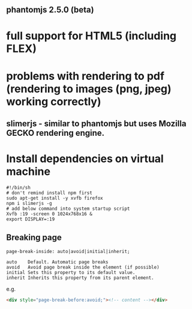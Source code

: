 ## phantomjs 2.5.0 (beta)
#  full support for HTML5 (including FLEX)
#  problems with rendering to pdf (rendering to images (png, jpeg) working correctly)

## slimerjs - similar to phantomjs but uses Mozilla GECKO rendering engine.

# Install dependencies on virtual machine
```
#!/bin/sh
# don't remind install npm first
sudo apt-get install -y xvfb firefox
npm i slimerjs -g
# add below command into system startup script
Xvfb :19 -screen 0 1024x768x16 &
export DISPLAY=:19
```

## Breaking page
```
page-break-inside: auto|avoid|initial|inherit;

auto	Default. Automatic page breaks
avoid	Avoid page break inside the element (if possible)
initial	Sets this property to its default value.
inherit	Inherits this property from its parent element.
```
e.g.
```html
<div style="page-break-before:avoid;"><!-- content --></div>
```
